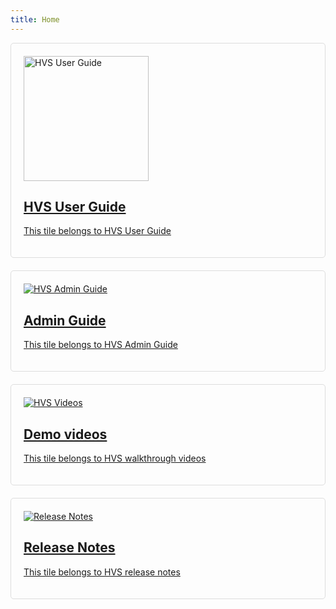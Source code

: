 ```yaml
---
title: Home
---
```

<div class="md-grid">
  <div class="md-cell md-cell--4">
    <a href="../HVS/HowToUse.md">
      <div class="md-card">
        <div class="md-card__media md-card__media--16:9">
          <img src="../assets/images/tile1.jpg" alt="HVS User Guide" style="max-width: 100%; height: 200px; margin:0px auto;">
        </div>
        <div class="md-card__content">
          <h2 class="md-card__title">HVS User Guide</h2>
          <p class="md-card__description">This tile belongs to HVS User Guide</p>
        </div>
      </div>
    </a>
  </div>

  <div class="md-cell md-cell--4">
    <a href="../HVS/Page2.md">
      <div class="md-card">
        <div class="md-card__media md-card__media--16:9">
          <img src="../assets/images/tile2.jpg" alt="HVS Admin Guide" style="max-width: 100%;">
        </div>
        <div class="md-card__content">
          <h2 class="md-card__title">Admin Guide</h2>
          <p class="md-card__description">This tile belongs to HVS Admin Guide</p>
        </div>
      </div>
    </a>
  </div>

  <div class="md-cell md-cell--4">
    <a href="../HVS/Page3.md">
      <div class="md-card">
        <div class="md-card__media md-card__media--16:9">
          <img src="../assets/images/tile3.jpg" alt="HVS Videos" style="max-width: 100%;">
        </div>
        <div class="md-card__content">
          <h2 class="md-card__title">Demo videos</h2>
          <p class="md-card__description">This tile belongs to HVS walkthrough videos</p>
        </div>
      </div>
    </a>
  </div>

  <div class="md-cell md-cell--4">
    <a href="../HVS/Page4.md">
      <div class="md-card">
        <div class="md-card__media md-card__media--16:9">
          <img src="../assets/images/tile4.jpg" alt="Release Notes" style="max-width: 100%;">
        </div>
        <div class="md-card__content">
          <h2 class="md-card__title">Release Notes</h2>
          <p class="md-card__description">This tile belongs to HVS release notes</p>
        </div>
      </div>
    </a>
  </div>

<style>
.md-grid {
  display: flex; /* Use flexbox for horizontal layout */
  flex-wrap: wrap; /* Allow tiles to wrap to the next row if needed */
  justify-content: space-between; /* Add space between tiles */
}

.md-cell {
  flex: 1; /* Allow cells to grow and shrink to fill available space */
  min-width: 300px; /* Set a minimum width for each tile */
  margin-bottom: 20px; /* Add vertical spacing between rows */
}

.md-card {
  border: 1px solid #ddd; /* Add a solid border with a light gray color */
  border-radius: 5px; /* Add rounded corners for a more polished look */
  padding: 20px; /* Add some padding inside the card for better content spacing */
}
</style>

